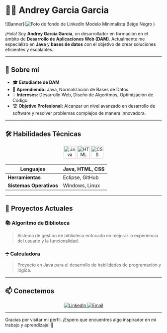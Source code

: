 # 👨‍💻 Andrey Garcia Garcia

![Banner](![Foto de fondo de LinkedIn Modelo Minimalista Beige Negro](https://github.com/user-attachments/assets/2e249401-2f0e-4580-8b20-f4f662028e3c)
)

¡Hola! Soy **Andrey Garcia Garcia**, un desarrollador en formación en el ámbito de **Desarrollo de Aplicaciones Web (DAM)**. Actualmente me especializo en **Java** y **bases de datos** con el objetivo de crear soluciones eficientes y escalables.

---

## 📌 Sobre mí

- 🎓 **Estudiante de DAM**
- 🌱 **Aprendiendo:** Java, Normalización de Bases de Datos
- 💡 **Intereses:** Desarrollo Web, Diseño de Algoritmos, Optimización de Código
- 🏆 **Objetivo Profesional:** Alcanzar un nivel avanzado en desarrollo de software y resolver problemas complejos de manera innovadora.

---

## 🛠️ Habilidades Técnicas

<div align="center">
  <img src="https://img.icons8.com/color/48/000000/java-coffee-cup-logo.png" alt="Java" height="40"/>
  <img src="https://img.icons8.com/color/48/000000/html-5--v1.png" alt="HTML" height="40"/>
  <img src="https://img.icons8.com/color/48/000000/css3.png" alt="CSS" height="40"/>
</div>

| **Lenguajes**            | Java, HTML, CSS         |
|--------------------------|-------------------------|
| **Herramientas**         | Eclipse, GitHub         |
| **Sistemas Operativos**  | Windows, Linux          |

---

## 🚀 Proyectos Actuales

### 📚 Algoritmo de Biblioteca
> Sistema de gestión de biblioteca enfocado en mejorar la experiencia del usuario y la funcionalidad.

### ➗ Calculadora
> Proyecto en Java para el desarrollo de habilidades de programación y lógica.

---

## 📫 Conectemos

<p align="center">
  <a href="https://www.linkedin.com/in/andrey-garcia-garcia-8ba29b302" target="_blank">
    <img src="https://img.icons8.com/color/48/000000/linkedin.png" alt="LinkedIn"/>
  </a>
  <a href="mailto:andreygg300@gmail.com">
    <img src="https://img.icons8.com/color/48/000000/gmail--v1.png" alt="Email"/>
  </a>
</p>

---

Gracias por visitar mi perfil. ¡Espero que encuentres algo inspirador en mi trabajo y aprendizaje! 🚀
